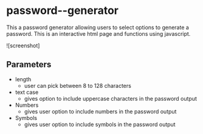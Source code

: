 # password--generator


This a password generator allowing users to select options to generate a password. This is an interactive html page and functions using javascript.




![screenshot]







## Parameters 
* length
    * user can pick between 8 to 128 characters
* text case 
    * gives option to include uppercase characters in the password output
* Numbers
    * gives user option to include numbers in the password output
* Symbols
    * gives user option to include symbols in the password output



